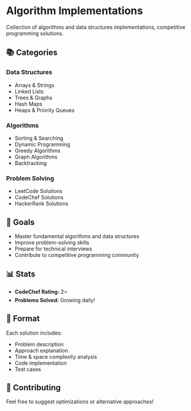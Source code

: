 # Algorithm Implementations

Collection of algorithms and data structures implementations, competitive programming solutions.

## 📚 Categories

### Data Structures
- Arrays & Strings
- Linked Lists
- Trees & Graphs
- Hash Maps
- Heaps & Priority Queues

### Algorithms
- Sorting & Searching
- Dynamic Programming
- Greedy Algorithms
- Graph Algorithms
- Backtracking

### Problem Solving
- LeetCode Solutions
- CodeChef Solutions
- HackerRank Solutions

## 🎯 Goals

- Master fundamental algorithms and data structures
- Improve problem-solving skills
- Prepare for technical interviews
- Contribute to competitive programming community

## 📊 Stats

- **CodeChef Rating:** 2⭐
- **Problems Solved:** Growing daily!

## 📝 Format

Each solution includes:
- Problem description
- Approach explanation
- Time & space complexity analysis
- Code implementation
- Test cases

## 🤝 Contributing

Feel free to suggest optimizations or alternative approaches!
